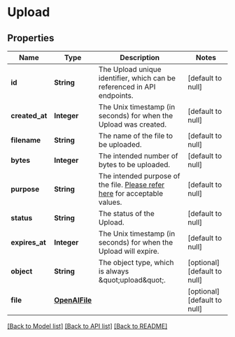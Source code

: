 # Upload
## Properties

| Name | Type | Description | Notes |
|------------ | ------------- | ------------- | -------------|
| **id** | **String** | The Upload unique identifier, which can be referenced in API endpoints. | [default to null] |
| **created\_at** | **Integer** | The Unix timestamp (in seconds) for when the Upload was created. | [default to null] |
| **filename** | **String** | The name of the file to be uploaded. | [default to null] |
| **bytes** | **Integer** | The intended number of bytes to be uploaded. | [default to null] |
| **purpose** | **String** | The intended purpose of the file. [Please refer here](/docs/api-reference/files/object#files/object-purpose) for acceptable values. | [default to null] |
| **status** | **String** | The status of the Upload. | [default to null] |
| **expires\_at** | **Integer** | The Unix timestamp (in seconds) for when the Upload will expire. | [default to null] |
| **object** | **String** | The object type, which is always \&quot;upload\&quot;. | [optional] [default to null] |
| **file** | [**OpenAIFile**](OpenAIFile.md) |  | [optional] [default to null] |

[[Back to Model list]](../README.md#documentation-for-models) [[Back to API list]](../README.md#documentation-for-api-endpoints) [[Back to README]](../README.md)

